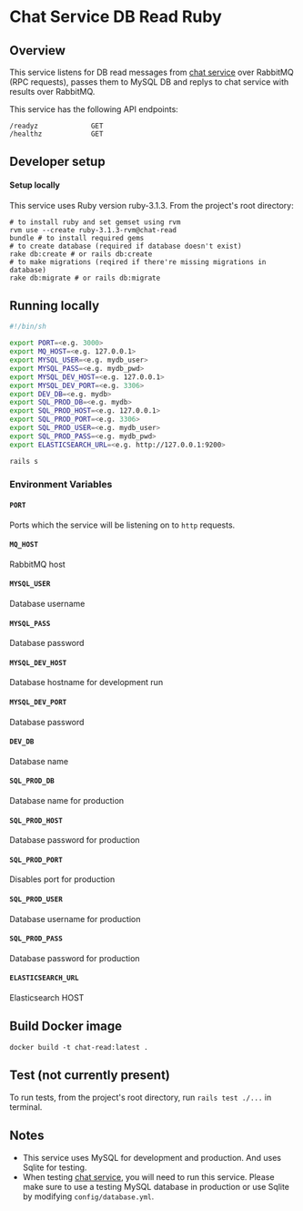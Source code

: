 # Chat Service DB Read Ruby
## Overview
This service listens for DB read messages from [chat service](https://github.com/TamerB/chat-service-ruby) over RabbitMQ (RPC requests), passes them to MySQL DB and replys to chat service with results over RabbitMQ.

This service has the following API endpoints:
```
/readyz             GET
/healthz            GET
```

## Developer setup
#### Setup locally
This service uses Ruby version ruby-3.1.3.
From the project's root directory:

```
# to install ruby and set gemset using rvm
rvm use --create ruby-3.1.3-rvm@chat-read
bundle # to install required gems
# to create database (required if database doesn't exist)
rake db:create # or rails db:create
# to make migrations (reqired if there're missing migrations in database)
rake db:migrate # or rails db:migrate
```

## Running locally
```bash
#!/bin/sh

export PORT=<e.g. 3000>
export MQ_HOST=<e.g. 127.0.0.1>
export MYSQL_USER=<e.g. mydb_user>
export MYSQL_PASS=<e.g. mydb_pwd>
export MYSQL_DEV_HOST=<e.g. 127.0.0.1>
export MYSQL_DEV_PORT=<e.g. 3306>
export DEV_DB=<e.g. mydb>
export SQL_PROD_DB=<e.g. mydb>
export SQL_PROD_HOST=<e.g. 127.0.0.1>
export SQL_PROD_PORT=<e.g. 3306>
export SQL_PROD_USER=<e.g. mydb_user>
export SQL_PROD_PASS=<e.g. mydb_pwd>
export ELASTICSEARCH_URL=<e.g. http://127.0.0.1:9200>

rails s
```

### Environment Variables
#### `PORT`
Ports which the service will be listening on to `http` requests.
#### `MQ_HOST`
RabbitMQ host
#### `MYSQL_USER`
Database username
#### `MYSQL_PASS`
Database password
#### `MYSQL_DEV_HOST`
Database hostname for development run
#### `MYSQL_DEV_PORT`
Database password
#### `DEV_DB`
Database name
#### `SQL_PROD_DB`
Database name for production
#### `SQL_PROD_HOST`
Database password for production
#### `SQL_PROD_PORT`
Disables port for production
#### `SQL_PROD_USER`
Database username for production
#### `SQL_PROD_PASS`
Database password for production
#### `ELASTICSEARCH_URL`
Elasticsearch HOST

## Build Docker image
```
docker build -t chat-read:latest .
```

## Test (not currently present)
To run tests, from the project's root directory, run `rails test ./...` in terminal.

## Notes
- This service uses MySQL for development and production. And uses Sqlite for testing.
- When testing [chat service](https://github.com/TamerB/chat-service-ruby), you will need to run this service. Please make sure to use a testing MySQL database in production or use Sqlite by modifying `config/database.yml`.